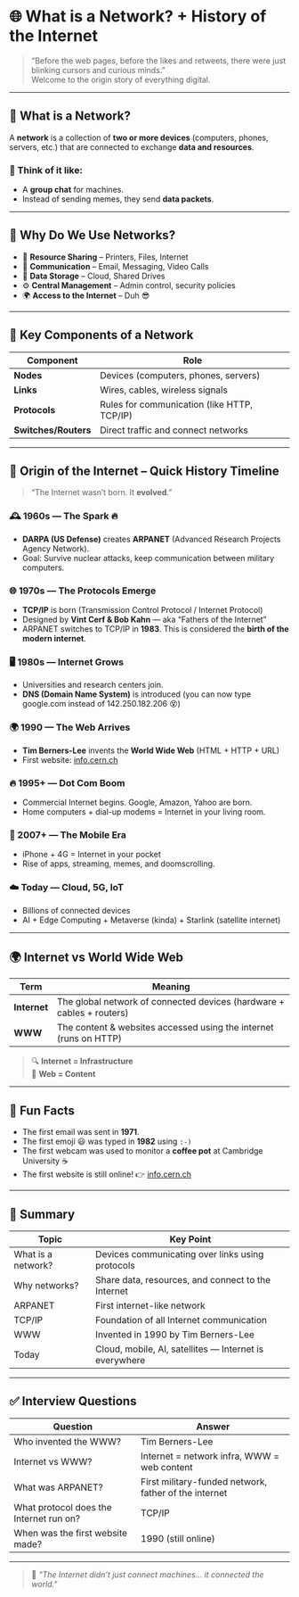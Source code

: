 # 🌐 What is a Network? + History of the Internet

> “Before the web pages, before the likes and retweets, there were just blinking cursors and curious minds.”  
> Welcome to the origin story of everything digital.

---

## 🔌 What is a Network?

A **network** is a collection of **two or more devices** (computers, phones, servers, etc.) that are connected to exchange **data and resources**.

### 🧠 Think of it like:
- A **group chat** for machines.
- Instead of sending memes, they send **data packets**.

---

## 🔄 Why Do We Use Networks?

- 📁 **Resource Sharing** – Printers, Files, Internet
- 📩 **Communication** – Email, Messaging, Video Calls
- 💾 **Data Storage** – Cloud, Shared Drives
- ⚙️ **Central Management** – Admin control, security policies
- 🌍 **Access to the Internet** – Duh 😎

---

## 🧠 Key Components of a Network

| Component | Role |
|----------|------|
| **Nodes** | Devices (computers, phones, servers) |
| **Links** | Wires, cables, wireless signals |
| **Protocols** | Rules for communication (like HTTP, TCP/IP) |
| **Switches/Routers** | Direct traffic and connect networks |

---

## 🌱 Origin of the Internet – Quick History Timeline

> “The Internet wasn’t born. It **evolved**.”

### 🕰️ 1960s — The Spark 🔥
- **DARPA (US Defense)** creates **ARPANET** (Advanced Research Projects Agency Network).
- Goal: Survive nuclear attacks, keep communication between military computers.

### 🌐 1970s — The Protocols Emerge
- **TCP/IP** is born (Transmission Control Protocol / Internet Protocol)
- Designed by **Vint Cerf & Bob Kahn** — aka “Fathers of the Internet”
- ARPANET switches to TCP/IP in **1983**. This is considered the **birth of the modern internet**.

### 🖥️ 1980s — Internet Grows
- Universities and research centers join.
- **DNS (Domain Name System)** is introduced (you can now type google.com instead of 142.250.182.206 😵)

### 🌍 1990 — The Web Arrives
- **Tim Berners-Lee** invents the **World Wide Web** (HTML + HTTP + URL)
- First website: [info.cern.ch](http://info.cern.ch)

### 🔥 1995+ — Dot Com Boom
- Commercial Internet begins. Google, Amazon, Yahoo are born.
- Home computers + dial-up modems = Internet in your living room.

### 📱 2007+ — The Mobile Era
- iPhone + 4G = Internet in your pocket
- Rise of apps, streaming, memes, and doomscrolling.

### ☁️ Today — Cloud, 5G, IoT
- Billions of connected devices
- AI + Edge Computing + Metaverse (kinda) + Starlink (satellite internet)

---

## 🌍 Internet vs World Wide Web

| Term | Meaning |
|------|---------|
| **Internet** | The global network of connected devices (hardware + cables + routers) |
| **WWW** | The content & websites accessed using the internet (runs on HTTP) |

> 🔍 **Internet = Infrastructure**  
> 🧠 **Web = Content**

---

## 🧪 Fun Facts

- The first email was sent in **1971**.
- The first emoji 😃 was typed in **1982** using `:-)`
- The first webcam was used to monitor a **coffee pot** at Cambridge University ☕
- The first website is still online! 👉 [info.cern.ch](http://info.cern.ch)

---

## 📄 Summary

| Topic | Key Point |
|-------|-----------|
| What is a network? | Devices communicating over links using protocols |
| Why networks? | Share data, resources, and connect to the Internet |
| ARPANET | First internet-like network |
| TCP/IP | Foundation of all Internet communication |
| WWW | Invented in 1990 by Tim Berners-Lee |
| Today | Cloud, mobile, AI, satellites — Internet is everywhere |

---

## ✅ Interview Questions

| Question | Answer |
|----------|--------|
| Who invented the WWW? | Tim Berners-Lee |
| Internet vs WWW? | Internet = network infra, WWW = web content |
| What was ARPANET? | First military-funded network, father of the internet |
| What protocol does the Internet run on? | TCP/IP |
| When was the first website made? | 1990 (still online) |

---

> 🧠 *"The Internet didn’t just connect machines... it connected the world."*

